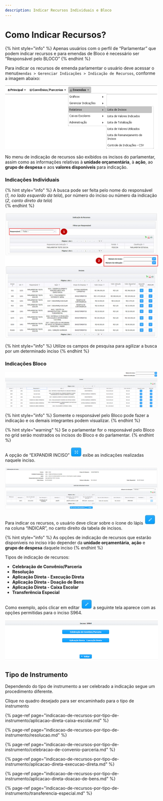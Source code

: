 ```yaml
---
description: Indicar Recursos Individuais e Bloco
---
```


# Como Indicar Recursos?

{% hint style="info" %}
Apenas usuários com o perfil de “Parlamentar” que podem indicar recursos e para emendas de Bloco é necessário ser “Responsável pelo BLOCO”
{% endhint %}

Para indicar os recursos de emenda parlamentar o usuário deve acessar o menu`Emendas > Gerenciar Indicações > Indicação de Recursos`, conforme a imagem abaixo:

![](../.gitbook/assets/0%20%287%29.png)

No menu de indicação de recursos são exibidos os incisos do parlamentar, assim como as informações relativas à **unidade orçamentária**, à **ação**, ao **grupo de despesa** e aos **valores disponíveis** para indicação. 

### Indicações Individuais

{% hint style="info" %}
A busca pode ser feita pelo nome do responsável \(_1, no lado esquerdo da tela_\), por número do inciso ou número da indicação \(_2, canto direto da tela_\)  
{% endhint %}

![Rela&#xE7;&#xE3;o de Inciso do Parlamentar](../.gitbook/assets/manual_parlamentares_indicacao_tela-de-indicacao%20%281%29.jpg)

{% hint style="info" %}
Utilize os campos de pesquisa para agilizar a busca por um determinado inciso
{% endhint %}

### **Indicações Bloco**

![Rela&#xE7;&#xE3;o de Inciso do Parlamentar e do Bloco](../.gitbook/assets/inciso_bloco.png)

{% hint style="info" %}
Somente o responsável pelo Bloco pode fazer a indicação e os demais integrantes podem visualizar.
{% endhint %}

{% hint style="warning" %}
Se o parlamentar for o responsável pelo Bloco no grid serão mostrados os incisos do Bloco e do parlamentar.
{% endhint %}

A opção de “EXPANDIR INCISO” ![](../.gitbook/assets/icone_expandir.jpg) exibe as indicações realizadas naquele inciso.

![Lista das indica&#xE7;&#xF5;es por inciso](../.gitbook/assets/indicacoes_por_inciso.PNG)

Para indicar os recursos, o usuário deve clicar sobre o ícone do lápis ![](../.gitbook/assets/icone_lapis.jpg) na coluna “INDICAR”, no canto direito da tabela de incisos. 

{% hint style="info" %}
As opções de indicação de recursos que estarão disponíveis no inciso irão depender da **unidade orçamentária**, **ação** e **grupo de despesa** daquele inciso
{% endhint %}

Tipos de indicação de recursos: 

* **Celebração de Convênio/Parceria** 
* **Resolução**
* **Aplicação Direta - Execução Direta**
* **Aplicação Direta - Doação de Bens**
* **Aplicação Direta - Caixa Escolar**
* **Transferência Especial**

Como exemplo, após clicar em editar ![](../.gitbook/assets/icone_lapis.jpg) a seguinte tela aparece com as opções permitidas para o inciso S964.

![](../.gitbook/assets/tipo_indicacao.PNG)

## Tipo de Instrumento

Dependendo do tipo de instrumento a ser celebrado a indicação segue um procedimento diferente.

Clique no quadro desejado para ser encaminhado para o tipo de instrumento

{% page-ref page="indicacao-de-recursos-por-tipo-de-instrumento/aplicacao-direta-caixa-escolar.md" %}

{% page-ref page="indicacao-de-recursos-por-tipo-de-instrumento/resolucao.md" %}

{% page-ref page="indicacao-de-recursos-por-tipo-de-instrumento/celebracao-de-convenio-parceria.md" %}

{% page-ref page="indicacao-de-recursos-por-tipo-de-instrumento/aplicacao-direta-execucao-direta.md" %}

{% page-ref page="indicacao-de-recursos-por-tipo-de-instrumento/aplicacao-direta-doacao-de-bens.md" %}

{% page-ref page="indicacao-de-recursos-por-tipo-de-instrumento/transferencia-especial.md" %}



